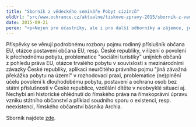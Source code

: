 ```yaml
---
title: "Sborník z vědeckého semináře Pobyt cizinců"
oldUrl: "src/www.ochrance.cz/aktualne/tiskove-zpravy-2015/sbornik-z-vedeckeho-seminare-pobyt-cizincu"
date: 2015-09-21
perex: "<p>Nejen pro účastníky, ale i pro další odborníky a zájemce, je již k dispozici sborník z vědeckého semináře Pobyt cizinců: vybrané právní problémy II, který se konal 26. června 2014 v Kanceláři veřejného ochránce práv.</p>"
---
```


<!-- imported from the old website -->

<p>Příspěvky se věnují podrobnému rozboru pojmu rodinný příslušník občana EU, otázce postavení občana EU, resp. České republiky, v řízení o povolení k přechodnému pobytu, problematice &quot;sociální turistiky&quot; unijních občanů z pohledu práva EU, otázce trvalého pobytu v souvislosti s mezinárodními závazky České republiky, aplikaci neurčitého právního pojmu &quot;jiná závažná překážka pobytu na území&quot; v rozhodovací praxi, problematice (ne)plnění účelu povolení k dlouhodobému pobytu, postavení a ochranu osob bez státní příslušnosti v České republice, vzdělání dítěte v neobvyklé situaci aj. Nechybí ani historické ohlédnutí do římského práva na římskoprávní úpravu vzniku státního občanství a příklad soudního sporu o existenci, resp. neexistenci, římského občanství básníka Archia. </p><p>Sborník najdete <a href="https://www.ochrance.cz/dalsi-aktivity/publikace/sborniky-z-konferenci/">zde</a>.</p>
